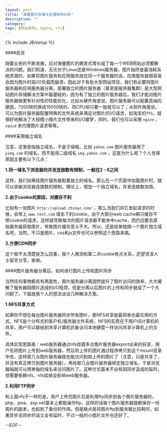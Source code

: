 ```yaml
---
layout: post
title: "海量图片存储与处理架构分析"
description: ""
category: 
tags: [网站架构, nginx, nfs]
---
```

{% include JB/setup %}

####前言

随着业务的不断发展，应对海量图片的爆发式增长成了每一个WEB网站必须要解决的问题。我们知道，无论对于Linux还是Windows服务器，图片始终是最消耗系统资源的，如果将图片服务和应用服务放在同一个服务器的话，应用服务器很容易会因为图片的高I/O负载而崩溃，因此对于有些大型网站项目，我们有必要将图片服务器和应用服务器分离。部署独立的图片服务器（甚至是服务器集群）是大型网站图片存储解决方案中最基础的，因为有了独立的图片服务器后，我们才能对图片服务器做更有针对性的性能优化，比如从硬件角度说，图片服务器可以配置高端的硬盘，7200转的换成15000转的，而CPU却只要一般就可以了；从软件角度说，可以为图片服务器配置特殊的文件系统来满足对图片的I/O请求，如淘宝的`TFS`，就很好地解决了大规模小图片文件带来的I/O噩梦，同时，我们也可以采用 `nginx` 、 `squid` 来代理图片请求等等。


####采用独立域名

注意，这里是指独立域名，不是子域哦，比如 `yahoo.com` 图片服务器用了 `yimg.com` 的域名，而不是用二级域名 `img.yahoo.com` ，这是为什么呢？个人觉得原因主要有以下几点：

**1.同一域名下浏览器的并发连接数有限制，一般在2 - 6之间**

这样，我们如果给图片服务器配置独立的域名，那么在一个页面中加载图片时，就可以突破浏览器连接数的限制，理论上，增加一个独立域名，并发连接数加倍。

**2.由于cookie的原因，对缓存不利**

比如有一张图片 `http://upload.chinaz.com/` ，那么当我们向它发起请求的时候，会带上 `www.test.com` 域名下的cookie，由于大部分web cache都只缓存不带cookie的请求，这样就导致每次的图片请求都不能命中cache，而仍旧要去原始服务器获取图片，导致图片缓存意义不大。所以，还是给单独搞一个图片独立域名吧，当然，不只是图片，css和js文件也可以参照这个思路来搞。

**3.方便CDN同步**

这个我不太清楚是怎么回事，我个人猜测和第二点cookie有点关系，还望资深人士留言分享，谢谢。


####图片服务器分离后，如何进行图片上传和图片同步

当然任何事物都具有两面性，图片服务器分离固然提升了图片访问的效率，大大缓解了服务器因图片造成的I/O瓶颈，但是分离以后图片的上传和同步就成了一个大问题了。下面就我个人的想法谈谈几种解决方案。

**1.NFS共享方式**

如果你不想在每台图片服务器同步所有图片，那NFS共享是最简单也最实用的方式。NFS是个分布式的客户机/服务器文件系统，NFS的实质在于用户间计算机的共享，用户可以联结到共享计算机并象访问本地硬盘一样访问共享计算机上的文件。

具体实现思路是：web服务器通过nfs挂载多台图片服务器export出来的目录，用户先将图片上传到web服务器，然后将上传的图片通过程序拷贝到这个mount目录中去，这样那几台图片服务器就也能访问到刚上传的图片了（注意，只是共享了，并没有真正拷贝到图片服务器）。再给那几台图片服务器绑定独立域名，于是浏览器端就可以用单独的域名来访问图片了。这种方式基本不会有因同步造成的延时，但需要依赖nfs，nfs挂掉会影响web服务器。

**2.利用FTP同步**

和上面nfs不一样的是，用户上传完图片后是利用ftp同步到各个图片服务器的，php、java、asp.net基本上都能操作ftp。这样的话每个图片服务器就都保存一份图片的副本，也起到了备份的作用。但是缺点是将图片ftp到服务器比较耗时，如果异步去同步的话又会有延时，不过一般的小图片文件也还好了。

--EOF-- 